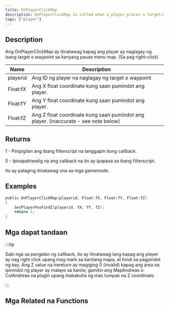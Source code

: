 ```yaml
---
title: OnPlayerClickMap
description: OnPlayerClickMap is called when a player places a target/waypoint on the pause menu map (by right-clicking).
tags: ["player"]
---
```


<VersionWarn name='callback' version='SA-MP 0.3d' />

## Description

Ang OnPlayerClickMap ay itinatawag kapag ang player ay naglagay ng isang target o waypoint sa kanyang pause menu map. (Sa pag right-click)

| Name     | Description                                                                         |
| -------- | ----------------------------------------------------------------------------------- |
| playerid | Ang ID ng player na naglagay ng target o waypoint                                   |
| Float:fX | Ang X float coordinate kung saan pumindot ang player.                               |
| Float:fY | Ang Y float coordinate kung saan pumindot ang player.                               |
| Float:fZ | Ang Z float coordinate kung saan pumindot ang player. (inaccurate - see note below) |

## Returns

1 - Pinipigilan ang ibang filterscript na tanggapin itong callback.

0 - Ipinapahiwatig na ang callback na ito ay ipapasa sa ibang filterscript.

Ito ay palaging itinatawag una sa mga gamemode.

## Examples

```c
public OnPlayerClickMap(playerid, Float:fX, Float:fY, Float:fZ)
{
    SetPlayerPosFindZ(playerid, fX, fY, fZ);
    return 1;
}
```

## Mga dapat tandaan

:::tip

Sabi nga sa pangalan ng callback, ito ay itinatawag lang kapag ang player ay nag right click upang mag mark sa kanilang mapa, at hindi sa pagpindot ng key. Ang Z value na irereturn ay magiging 0 (invalid) kapag ang area na ipinindot ng player ay malayo sa kanila; gamitin ang MapAndreas o ColAndreas na plugin upang makakuha ng mas tumpak na Z coordinate.

:::

## Mga Related na Functions
